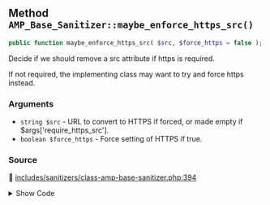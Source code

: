 ## Method `AMP_Base_Sanitizer::maybe_enforce_https_src()`

```php
public function maybe_enforce_https_src( $src, $force_https = false );
```

Decide if we should remove a src attribute if https is required.

If not required, the implementing class may want to try and force https instead.

### Arguments

* `string $src` - URL to convert to HTTPS if forced, or made empty if $args[&#039;require_https_src&#039;].
* `boolean $force_https` - Force setting of HTTPS if true.

### Source

:link: [includes/sanitizers/class-amp-base-sanitizer.php:394](../../includes/sanitizers/class-amp-base-sanitizer.php#L394-L409)

<details>
<summary>Show Code</summary>

```php
public function maybe_enforce_https_src( $src, $force_https = false ) {
	$protocol = strtok( $src, ':' ); // @todo What about relative URLs? This should use wp_parse_url( $src, PHP_URL_SCHEME )
	if ( 'https' !== $protocol ) {
		// Check if https is required.
		if ( isset( $this->args['require_https_src'] ) && true === $this->args['require_https_src'] ) {
			// Remove the src. Let the implementing class decide what do from here.
			$src = '';
		} elseif ( ( ! isset( $this->args['require_https_src'] ) || false === $this->args['require_https_src'] )
			&& true === $force_https ) {
			// Don't remove the src, but force https instead.
			$src = set_url_scheme( $src, 'https' );
		}
	}
	return $src;
}
```

</details>
